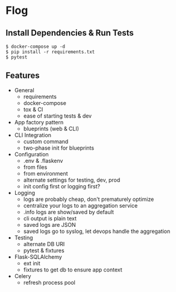 Flog
====

Install Dependencies & Run Tests
----------------------------------

```
$ docker-compose up -d
$ pip install -r requirements.txt
$ pytest
```

Features
--------

- General
    - requirements
    - docker-compose
    - tox & CI
    - ease of starting tests & dev
- App factory pattern
    - blueprints (web & CLI)
- CLI Integration
    - custom command
    - two-phase init for blueprints
- Configuration
    - .env & .flaskenv
    - from files
    - from environment
    - alternate settings for testing, dev, prod
    - init config first or logging first?
- Logging
    - logs are probably cheap, don't prematurely optimize
    - centralize your logs to an aggregation service
    - .info logs are show/saved by default
    - cli output is plain text
    - saved logs are JSON
    - saved logs go to syslog, let devops handle the aggregation
- Testing
    - alternate DB URI
    - pytest & fixtures
- Flask-SQLAlchemy
    - ext init
    - fixtures to get db to ensure app context
- Celery
    - refresh process pool
